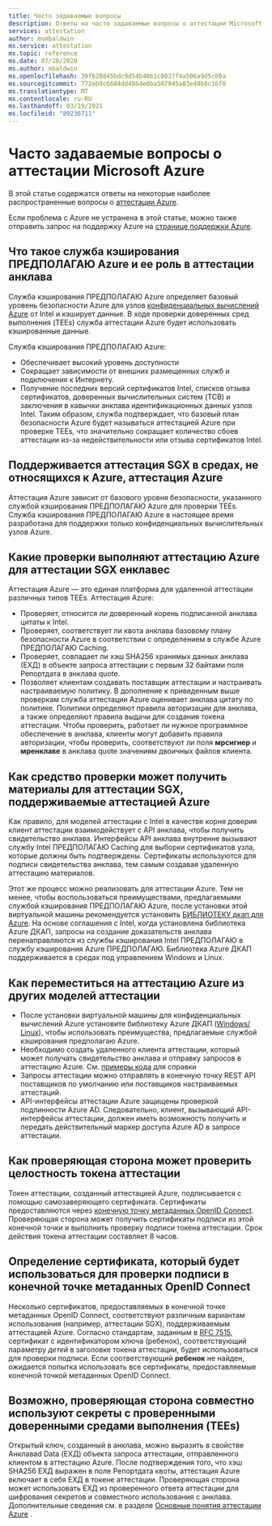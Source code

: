 ```yaml
---
title: Часто задаваемые вопросы
description: Ответы на часто задаваемые вопросы о аттестации Microsoft Azure
services: attestation
author: msmbaldwin
ms.service: attestation
ms.topic: reference
ms.date: 07/20/2020
ms.author: mbaldwin
ms.openlocfilehash: 39f628845bdc9d54b48b1c8037f4a506a9d5c00a
ms.sourcegitcommit: 772eb9c6684dd4864e0ba507945a83e48b8c16f0
ms.translationtype: MT
ms.contentlocale: ru-RU
ms.lasthandoff: 03/19/2021
ms.locfileid: "89236711"
---
```

# <a name="frequently-asked-questions-for-microsoft-azure-attestation"></a>Часто задаваемые вопросы о аттестации Microsoft Azure

В этой статье содержатся ответы на некоторые наиболее распространенные вопросы о [аттестации Azure](overview.md).

Если проблема с Azure не устранена в этой статье, можно также отправить запрос на поддержку Azure на [странице поддержки Azure](https://azure.microsoft.com/support/options/).

## <a name="what-is-azure-pck-caching-service-and-its-role-in-enclave-attestation"></a>Что такое служба кэширования ПРЕДПОЛАГАЮ Azure и ее роль в аттестации анклава

Служба кэширования ПРЕДПОЛАГАЮ Azure определяет базовый уровень безопасности Azure для узлов [конфиденциальных вычислений Azure](../confidential-computing/overview.md) от Intel и кэширует данные. В ходе проверки доверенных сред выполнения (TEEs) служба аттестации Azure будет использовать кэшированные данные.  

Служба кэширования ПРЕДПОЛАГАЮ Azure:
   - Обеспечивает высокий уровень доступности 
   - Сокращает зависимости от внешних размещенных служб и подключения к Интернету.
   - Получение последних версий сертификатов Intel, списков отзыва сертификатов, доверенных вычислительных систем (TCB) и заключения в кавычки анклава идентификационных данных узлов Intel. Таким образом, служба подтверждает, что базовый план безопасности Azure будет называться аттестацией Azure при проверке TEEs, что значительно сокращает количество сбоев аттестации из-за недействительности или отзыва сертификатов Intel.  

## <a name="is-sgx-attestation-supported-by-azure-attestation-in-non-azure-environments"></a>Поддерживается аттестация SGX в средах, не относящихся к Azure, аттестация Azure

Аттестация Azure зависит от базового уровня безопасности, указанного службой кэширования ПРЕДПОЛАГАЮ Azure для проверки TEEs. Служба кэширования ПРЕДПОЛАГАЮ Azure в настоящее время разработана для поддержки только конфиденциальных вычислительных узлов Azure. 

## <a name="what-validations-does-azure-attestation-perform-for-attesting-sgx-enclaves"></a>Какие проверки выполняют аттестацию Azure для аттестации SGX енклавес

Аттестация Azure — это единая платформа для удаленной аттестации различных типов TEEs. Аттестация Azure:

   - Проверяет, относится ли доверенный корень подписанной анклава цитаты к Intel.
   - Проверяет, соответствует ли квота анклава базовому плану безопасности Azure в соответствии с определением в службе Azure ПРЕДПОЛАГАЮ Caching.
   - Проверяет, совпадает ли хэш SHA256 хранимых данных анклава (ЕХД) в объекте запроса аттестации с первым 32 байтами поля Репортдата в анклава quote.
   - Позволяет клиентам создавать поставщик аттестации и настраивать настраиваемую политику. В дополнение к приведенным выше проверкам служба аттестации Azure оценивает анклава цитату по политике. Политики определяют правила авторизации для анклава, а также определяют правила выдачи для создания токена аттестации. Чтобы проверить, работает ли нужное программное обеспечение в анклава, клиенты могут добавить правила авторизации, чтобы проверить, соответствуют ли поля **мрсигнер** и **мренклаве** в анклава quote значениям двоичных файлов клиента.

## <a name="how-can-a-verifier-obtain-the-collateral-for-sgx-attestation-supported-by-azure-attestation"></a>Как средство проверки может получить материалы для аттестации SGX, поддерживаемые аттестацией Azure

Как правило, для моделей аттестации с Intel в качестве корня доверия клиент аттестации взаимодействует с API анклава, чтобы получить свидетельство анклава. Интерфейсы API анклава внутренне вызывают службу Intel ПРЕДПОЛАГАЮ Caching для выборки сертификатов узла, которые должны быть подтверждены. Сертификаты используются для подписи свидетельства анклава, тем самым создавая удаленную аттестацию материалов.  

Этот же процесс можно реализовать для аттестации Azure. Тем не менее, чтобы воспользоваться преимуществами, предлагаемыми службой кэширования ПРЕДПОЛАГАЮ Azure, после установки этой виртуальной машины рекомендуется установить [БИБЛИОТЕКУ дкап для Azure](https://www.nuget.org/packages/Microsoft.Azure.DCAP). На основе соглашения с Intel, когда установлена библиотека Azure ДКАП, запросы на создание доказательств анклава перенаправляются из службы кэширования Intel ПРЕДПОЛАГАЮ в службу кэширования Azure ПРЕДПОЛАГАЮ. Библиотека Azure ДКАП поддерживается в средах под управлением Windows и Linux.

## <a name="how-to-shift-to-azure-attestation-from-other-attestation-models"></a>Как переместиться на аттестацию Azure из других моделей аттестации

- После установки виртуальной машины для конфиденциальных вычислений Azure установите библиотеку Azure ДКАП ([Windows/](https://www.nuget.org/packages/Microsoft.Azure.DCAP/) [Linux](https://packages.microsoft.com/ubuntu/18.04/prod/pool/main/a/az-dcap-client/)), чтобы использовать преимущества, предлагаемые службой кэширования предполагаю Azure.
- Необходимо создать удаленного клиента аттестации, который может получать свидетельство анклава и отправку запросов в аттестацию Azure. См. [примеры кода](/samples/browse/?expanded=azure&terms=attestation) для справки 
- Запросы аттестации можно отправлять в конечную точку REST API поставщиков по умолчанию или поставщиков настраиваемых аттестаций. 
- API-интерфейсы аттестации Azure защищены проверкой подлинности Azure AD. Следовательно, клиент, вызывающий API-интерфейсы аттестации, должен иметь возможность получить и передать действительный маркер доступа Azure AD в запросе аттестации. 

## <a name="how-can-the-relying-party-verify-the-integrity-of-attestation-token"></a>Как проверяющая сторона может проверить целостность токена аттестации

Токен аттестации, созданный аттестацией Azure, подписывается с помощью самозаверяющего сертификата. Сертификаты предоставляются через [конечную точку метаданных OpenID Connect](/rest/api/attestation/metadataconfiguration/get). Проверяющая сторона может получить сертификаты подписи из этой конечной точки и выполнить проверку подписи токена аттестации. Срок действия токена аттестации составляет 8 часов. 

## <a name="how-to-identify-the-certificate-to-be-used-for-signature-verification-from-the-openid-metadata-endpoint"></a>Определение сертификата, который будет использоваться для проверки подписи в конечной точке метаданных OpenID Connect

Несколько сертификатов, предоставляемых в конечной точке метаданных OpenID Connect, соответствуют различным вариантам использования (например, аттестации SGX), поддерживаемым аттестацией Azure. Согласно стандартам, заданным в [RFC 7515](https://tools.ietf.org/html/rfc7515), сертификат с идентификатором ключа (ребенок), соответствующий параметру *детей* в заголовке токена аттестации, будет использоваться для проверки подписи. Если соответствующий **ребенок** не найден, ожидается попытка использовать все сертификаты, предоставляемые конечной точкой метаданных OpenID Connect.

## <a name="is-it-possible-for-the-relying-party-to-share-secrets-with-the-validated-trusted-execution-environments-tees"></a>Возможно, проверяющая сторона совместно используют секреты с проверенными доверенными средами выполнения (TEEs)

Открытый ключ, созданный в анклава, можно выразить в свойстве Анклаваd Data (ЕХД) объекта запроса аттестации, отправленного клиентом в аттестацию Azure. После подтверждения того, что хэш SHA256 ЕХД выражен в поле Репортдата квоты, аттестация Azure включает в себя ЕХД в токене аттестации. Проверяющая сторона может использовать ЕХД из проверенного ответа аттестации для шифрования секретов и совместного использования с анклава. Дополнительные сведения см. в разделе [Основные понятия аттестации Azure](basic-concepts.md) .
